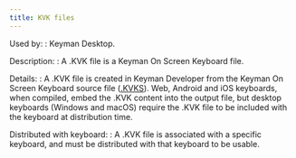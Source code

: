 ```yaml
---
title: KVK files
---
```


Used by:
:   Keyman Desktop.

Description:
:   A .KVK file is a Keyman On Screen Keyboard file.

Details:
:   A .KVK file is created in Keyman
    Developer from the Keyman On Screen Keyboard source file
    ([.KVKS](kvks)). Web, Android and iOS keyboards, when compiled,
    embed the .KVK content into the output file, but desktop keyboards
    (Windows and macOS) require the .KVK file to be included with the
    keyboard at distribution time.

Distributed with keyboard:
:   A .KVK file is associated with a specific keyboard, and must be
    distributed with that keyboard to be usable.
